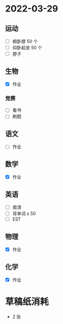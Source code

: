 # **2022-03-29**

## 运动

- [ ] 俯卧撑 50 个
- [ ] 仰卧起坐 50 个
- [ ] 脖子

## 生物
- [x] 作业

### 竞赛
- [ ] 看书
- [ ] 刷题

## 语文
- [ ] 作业

## 数学
- [x] 作业

## 英语
- [ ] 周清
- [ ] 背单词 x 50
- [ ] EST

## 物理
- [x] 作业

## 化学
- [x] 作业

# 草稿纸消耗

- 2 张
